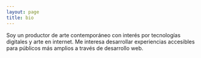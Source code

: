 ```yaml
---
layout: page
title: bio
---
```


Soy un productor de arte contemporáneo con interés por tecnologías digitales y arte en internet. Me interesa desarrollar experiencias accesibles para públicos más amplios a través de desarrollo web.